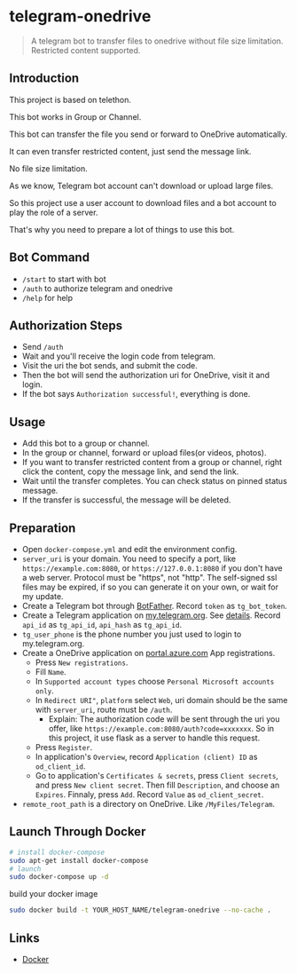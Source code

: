 # telegram-onedrive
> A telegram bot to transfer files to onedrive without file size limitation. Restricted content supported.

## Introduction
This project is based on telethon.

This bot works in Group or Channel.

This bot can transfer the file you send or forward to OneDrive automatically.

It can even transfer restricted content, just send the message link.

No file size limitation.

As we know, Telegram bot account can't download or upload large files.

So this project use a user account to download files and a bot account to play the role of a server.

That's why you need to prepare a lot of things to use this bot.

## Bot Command
- `/start` to start with bot
- `/auth`  to authorize telegram and onedrive
- `/help`  for help

## Authorization Steps
- Send `/auth`
- Wait and you'll receive the login code from telegram.
- Visit the uri the bot sends, and submit the code.
- Then the bot will send the authorization uri for OneDrive, visit it and login.
- If the bot says `Authorization successful!`, everything is done.

## Usage
- Add this bot to a group or channel.
- In the group or channel, forward or upload files(or videos, photos).
- If you want to transfer restricted content from a group or channel, right click the content, copy the message link, and send the link.
- Wait until the transfer completes. You can check status on pinned status message.
- If the transfer is successful, the message will be deleted.

## Preparation
- Open `docker-compose.yml` and edit the environment config.
- `server_uri` is your domain. You need to specify a port, like `https://example.com:8080`, or `https://127.0.0.1:8080` if you don't have a web server. Protocol must be "https", not "http". The self-signed ssl files may be expired, if so you can generate it on your own, or wait for my update.
- Create a Telegram bot through [BotFather](https://t.me/BotFather). Record `token` as `tg_bot_token`.
- Create a Telegram application on [my.telegram.org](https://my.telegram.org). See [details](https://docs.telethon.dev/en/stable/basic/signing-in.html). Record `api_id` as `tg_api_id`, `api_hash` as `tg_api_id`.
- `tg_user_phone` is the phone number you just used to login to my.telegram.org.
- Create a OneDrive application on [portal.azure.com](https://portal.azure.com/#view/Microsoft_AAD_RegisteredApps/ApplicationsListBlade) App registrations.
    - Press `New registrations`.
    - Fill `Name`.
    - In `Supported account types` choose `Personal Microsoft accounts only`.
    - In `Redirect URI"`, `platform` select `Web`, uri domain should be the same with `server_uri`, route must be `/auth`.
        - Explain: The authorization code will be sent through the uri you offer, like `https://example.com:8080/auth?code=xxxxxxx`. So in this project, it use flask as a server to handle this request.
    - Press `Register`.
    - In application's `Overview`, record `Application (client) ID` as `od_client_id`.
    - Go to application's `Certificates & secrets`, press `Client secrets`, and press `New client secret`. Then fill `Description`, and choose an `Expires`. Finnaly, press `Add`. Record `Value` as `od_client_secret`.
- `remote_root_path` is a directory on OneDrive. Like `/MyFiles/Telegram`.

## Launch Through Docker
```sh
# install docker-compose
sudo apt-get install docker-compose
# launch
sudo docker-compose up -d
```

build your docker image
```sh
sudo docker build -t YOUR_HOST_NAME/telegram-onedrive --no-cache .
```

## Links
- [Docker](https://hub.docker.com/repository/docker/hlf01/telegram-onedrive)
